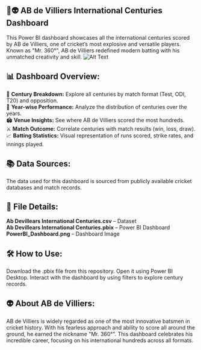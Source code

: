## 🏏👽 AB de Villiers International Centuries Dashboard
This Power BI dashboard showcases all the international centuries scored by AB de Villiers, one of cricket’s most explosive and versatile players. Known as "Mr. 360°", AB de Villiers redefined modern batting with his unmatched creativity and skill.
![Alt Text](https://static.standard.co.uk/s3fs-public/thumbnails/image/2015/01/18/13/461714456.jpg)


## 📊 Dashboard Overview:
🏅 **Century Breakdown:** Explore all centuries by match format (Test, ODI, T20) and opposition.<br>
📆 **Year-wise Performance:** Analyze the distribution of centuries over the years.<br>
🏟️ **Venue Insights:** See where AB de Villiers scored the most hundreds.<br>
⚔️ **Match Outcome:** Correlate centuries with match results (win, loss, draw).<br>
📈 **Batting Statistics:** Visual representation of runs scored, strike rates, and innings played.

## 📚 Data Sources:
The data used for this dashboard is sourced from publicly available cricket databases and match records.

## 💾 File Details:
**Ab Devillears International Centuries.csv** – Dataset<br>
**Ab Devillears International Centuries.pbix** – Power BI Dashboard<br>
**PowerBI_Dashboard.png** – Dashboard Image

## 🛠️ How to Use:
Download the .pbix file from this repository.
Open it using Power BI Desktop.
Interact with the dashboard by using filters to explore century records.

## 👽 About AB de Villiers:
AB de Villiers is widely regarded as one of the most innovative batsmen in cricket history. With his fearless approach and ability to score all around the ground, he earned the nickname "Mr. 360°". This dashboard celebrates his incredible career, focusing on his international hundreds across all formats.

